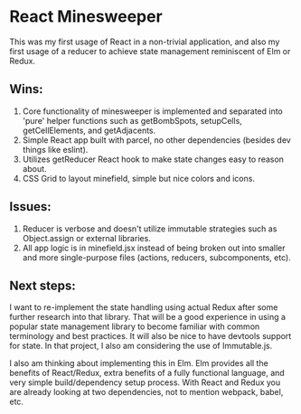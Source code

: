 # React Minesweeper

This was my first usage of React in a non-trivial application, and
also my first usage of a reducer to achieve state management
reminiscent of Elm or Redux.

## Wins:

1. Core functionality of minesweeper is implemented and separated into
'pure' helper functions such as getBombSpots, setupCells, getCellElements,
and getAdjacents.
2. Simple React app built with parcel, no other dependencies (besides dev things
like eslint).
3. Utilizes getReducer React hook to make state changes easy to
reason about.
4. CSS Grid to layout minefield, simple but nice colors and icons.

## Issues:

1. Reducer is verbose and doesn't utilize immutable strategies such as
Object.assign or external libraries.
2. All app logic is in minefield.jsx instead of being broken out into
smaller and more single-purpose files (actions, reducers, subcomponents, etc).

## Next steps:

I want to re-implement the state handling using actual Redux after
some further research into that library. That will be a good experience
in using a popular state management library to become familiar
with common terminology and best practices. It will also be nice to
have devtools support for state. In that project, I also am considering
the use of Immutable.js.

I also am thinking about implementing this in Elm. Elm provides all the
benefits of React/Redux, extra benefits of a fully functional language,
and very simple build/dependency setup process. With React and Redux you
are already looking at two dependencies, not to mention webpack, babel, etc.
